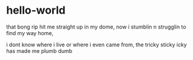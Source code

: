 # hello-world

that bong rip hit me straight up in my dome, now i stumblin n strugglin to find my way home, 

i dont know where i live or where i even came from, 
the tricky sticky icky has made me plumb dumb
